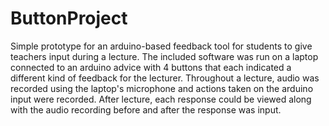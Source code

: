 # ButtonProject

Simple prototype for an arduino-based feedback tool for students to give teachers input during a lecture. The included software was run on a laptop connected to an arduino advice with 4 buttons that each indicated a different kind of feedback for the lecturer. Throughout a lecture, audio was recorded using the laptop's microphone and actions taken on the arduino input were recorded. After lecture, each response could be viewed along with the audio recording before and after the response was input.
